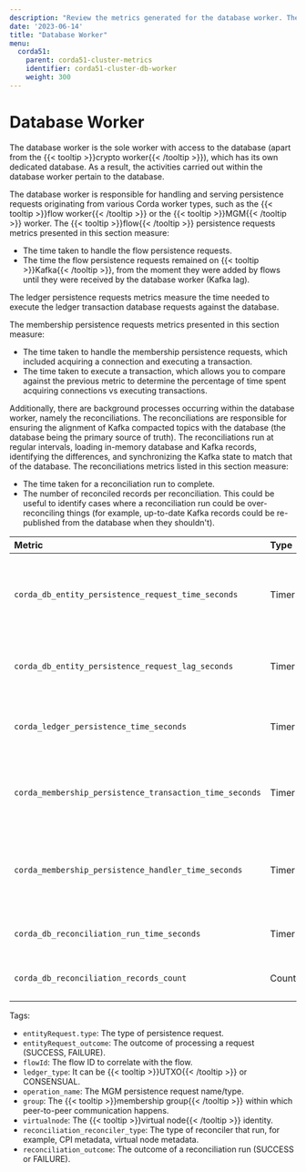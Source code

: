 ```yaml
---
description: "Review the metrics generated for the database worker. The database worker is responsible for handling and serving persistence requests originating from various Corda worker types."
date: '2023-06-14'
title: "Database Worker"
menu:
  corda51:
    parent: corda51-cluster-metrics
    identifier: corda51-cluster-db-worker
    weight: 300
---
```


# Database Worker

The database worker is the sole worker with access to the database (apart from the {{< tooltip >}}crypto worker{{< /tooltip >}}), which has its
own dedicated database. As a result, the activities carried out within the database worker pertain to the database.

The database worker is responsible for handling and serving persistence requests originating from various Corda worker types,
such as the {{< tooltip >}}flow worker{{< /tooltip >}} or the {{< tooltip >}}MGM{{< /tooltip >}} worker. The {{< tooltip >}}flow{{< /tooltip >}} persistence requests metrics presented in this section measure:

* The time taken to handle the flow persistence requests.
* The time the flow persistence requests remained on {{< tooltip >}}Kafka{{< /tooltip >}}, from the moment they were added by flows until they were received
  by the database worker (Kafka lag).

The ledger persistence requests metrics measure the time needed to execute the ledger transaction database requests against the database.

The membership persistence requests metrics presented in this section measure:
* The time taken to handle the membership persistence requests, which included acquiring a connection and executing a transaction.
* The time taken to execute a transaction, which allows you to compare against the previous metric to determine the
  percentage of time spent acquiring connections vs executing transactions.

Additionally, there are background processes occurring within the database worker, namely the reconciliations. The
reconciliations are responsible for ensuring the alignment of Kafka compacted topics with the database
(the database being the primary source of truth). The reconciliations run at regular intervals, loading in-memory database
and Kafka records, identifying the differences, and synchronizing the Kafka state to match that of the database.
The reconciliations metrics listed in this section measure:

* The time taken for a reconciliation run to complete.
* The number of reconciled records per reconciliation. This could be useful to identify cases where a reconciliation run could be over-reconciling
  things (for example, up-to-date Kafka records could be re-published from the database when they shouldn't).

<style>
table th:first-of-type {
    width: 25%;
}
table th:nth-of-type(2) {
    width: 10%;
}
table th:nth-of-type(3) {
    width: 20%;
}
table th:nth-of-type(4) {
    width: 45%;
}
</style>

| Metric | Type | Tags | Description |
| :----------- | :----------- | :----------- | :----------- |
| `corda_db_entity_persistence_request_time_seconds` | Timer | <ul><li>`entityRequest_type`</li><li>`entityRequest_outcome`</li></ul> | The time it takes to process an {{< tooltip >}}entity{{< /tooltip >}} persistence request, from the moment the request is received from Kafka. |
| `corda_db_entity_persistence_request_lag_seconds` | Timer | <ul><li>`entityRequest_type`</li></ul> | The lag between the flow putting the entity persistence request to Kafka and the EntityMessageProcessor. |
| `corda_ledger_persistence_time_seconds` | Timer | <ul><li>`flowId`</li><li>`ledger_type`</li><li>`operation_name`</li></ul> | The time it takes to execute ledger transaction database request against the database. |
| `corda_membership_persistence_transaction_time_seconds` | Timer | <ul><li>`operation_name`</li><li>`group`</li><li>`virtualnode`</li></ul> | The time it takes to execute membership persistence transactions. Excludes time spent acquiring a database connection. |
| `corda_membership_persistence_handler_time_seconds` | Timer | <ul><li>`operation_name`</li><li>`group`</li><li>`virtualnode`</li></ul> | The time it takes to execute membership persistence handlers. Includes time taken to get database connection and execute the transaction. |
| `corda_db_reconciliation_run_time_seconds` | Timer | <ul><li>`reconciliation_reconciler_type`</li><li>`reconciliation_outcome`</li></ul> | The time needed for a full reconciliation run. |
| `corda_db_reconciliation_records_count` | Counter | <ul><li>`reconciliation_reconciler_type`</li><li>`reconciliation_outcome`</li></ul></ul> | The number of reconciled records for a reconciliation run. |
Tags:
* `entityRequest.type`: The type of persistence request.
* `entityRequest_outcome`: The outcome of processing a request (SUCCESS, FAILURE).
* `flowId`: The flow ID to correlate with the flow.
* `ledger_type`: It can be {{< tooltip >}}UTXO{{< /tooltip >}} or CONSENSUAL.
* `operation_name`: The MGM persistence request name/type.
* `group`: The {{< tooltip >}}membership group{{< /tooltip >}} within which peer-to-peer communication happens.
* `virtualnode`: The {{< tooltip >}}virtual node{{< /tooltip >}} identity.
* `reconciliation_reconciler_type`: The type of reconciler that run, for example, CPI metadata, virtual node metadata.
* `reconciliation_outcome`: The outcome of a reconciliation run (SUCCESS or FAILURE).
